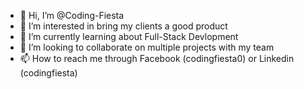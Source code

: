 - 👋 Hi, I’m @Coding-Fiesta
- 👀 I’m interested in bring my clients a good product
- 🌱 I’m currently learning about Full-Stack Devlopment 
- 💞️ I’m looking to collaborate on multiple projects with my team
- 📫 How to reach me through Facebook (codingfiesta0) or Linkedin (codingfiesta)

<!---
Coding-Fiesta/Coding-Fiesta is a ✨ special ✨ repository because its `README.md` (this file) appears on your GitHub profile.
You can click the Preview link to take a look at your changes.
--->
